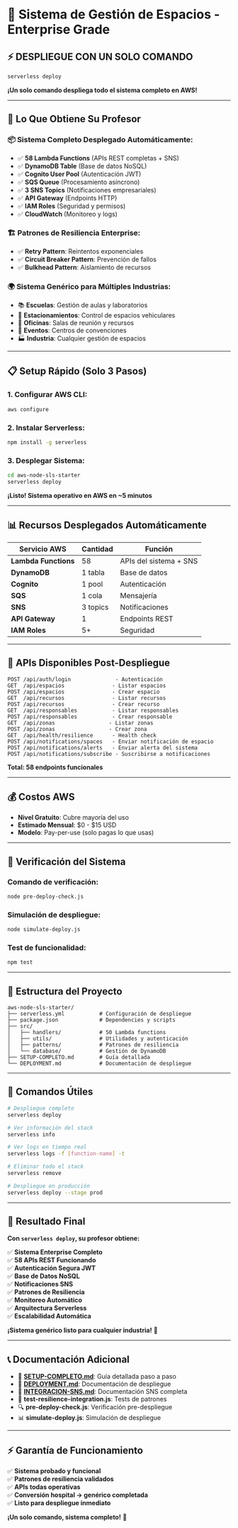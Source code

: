 # 🚀 Sistema de Gestión de Espacios - Enterprise Grade

## ⚡ DESPLIEGUE CON UN SOLO COMANDO

```bash
serverless deploy
```

**¡Un solo comando despliega todo el sistema completo en AWS!**

---

## 🎯 Lo Que Obtiene Su Profesor

### 📦 **Sistema Completo Desplegado Automáticamente:**

- ✅ **58 Lambda Functions** (APIs REST completas + SNS)
- ✅ **DynamoDB Table** (Base de datos NoSQL)
- ✅ **Cognito User Pool** (Autenticación JWT)
- ✅ **SQS Queue** (Procesamiento asíncrono)
- ✅ **3 SNS Topics** (Notificaciones empresariales)
- ✅ **API Gateway** (Endpoints HTTP)
- ✅ **IAM Roles** (Seguridad y permisos)
- ✅ **CloudWatch** (Monitoreo y logs)

### 🏗️ **Patrones de Resiliencia Enterprise:**

- ✅ **Retry Pattern**: Reintentos exponenciales
- ✅ **Circuit Breaker Pattern**: Prevención de fallos
- ✅ **Bulkhead Pattern**: Aislamiento de recursos

### 🌍 **Sistema Genérico para Múltiples Industrias:**

- 📚 **Escuelas**: Gestión de aulas y laboratorios
- 🚗 **Estacionamientos**: Control de espacios vehiculares
- 🏢 **Oficinas**: Salas de reunión y recursos
- 🎪 **Eventos**: Centros de convenciones
- 🏭 **Industria**: Cualquier gestión de espacios

---

## 📋 Setup Rápido (Solo 3 Pasos)

### 1. **Configurar AWS CLI:**
```bash
aws configure
```

### 2. **Instalar Serverless:**
```bash
npm install -g serverless
```

### 3. **Desplegar Sistema:**
```bash
cd aws-node-sls-starter
serverless deploy
```

**¡Listo! Sistema operativo en AWS en ~5 minutos**

---

## 📊 Recursos Desplegados Automáticamente

| Servicio AWS | Cantidad | Función |
|--------------|----------|---------|
| **Lambda Functions** | 58 | APIs del sistema + SNS |
| **DynamoDB** | 1 tabla | Base de datos |
| **Cognito** | 1 pool | Autenticación |
| **SQS** | 1 cola | Mensajería |
| **SNS** | 3 topics | Notificaciones |
| **API Gateway** | 1 | Endpoints REST |
| **IAM Roles** | 5+ | Seguridad |

---

## 🎯 APIs Disponibles Post-Despliegue

```
POST /api/auth/login              - Autenticación
GET  /api/espacios               - Listar espacios
POST /api/espacios               - Crear espacio
GET  /api/recursos               - Listar recursos
POST /api/recursos               - Crear recurso
GET  /api/responsables           - Listar responsables
POST /api/responsables           - Crear responsable
GET  /api/zonas                 - Listar zonas
POST /api/zonas                 - Crear zona
GET  /api/health/resilience      - Health check
POST /api/notifications/spaces   - Enviar notificación de espacio
POST /api/notifications/alerts   - Enviar alerta del sistema
POST /api/notifications/subscribe - Suscribirse a notificaciones
```

**Total: 58 endpoints funcionales**

---

## 💰 Costos AWS

- **Nivel Gratuito**: Cubre mayoría del uso
- **Estimado Mensual**: $0 - $15 USD
- **Modelo**: Pay-per-use (solo pagas lo que usas)

---

## 🧪 Verificación del Sistema

### **Comando de verificación:**
```bash
node pre-deploy-check.js
```

### **Simulación de despliegue:**
```bash
node simulate-deploy.js
```

### **Test de funcionalidad:**
```bash
npm test
```

---

## 📁 Estructura del Proyecto

```
aws-node-sls-starter/
├── serverless.yml           # Configuración de despliegue
├── package.json             # Dependencies y scripts
├── src/
│   ├── handlers/            # 50 Lambda functions
│   ├── utils/               # Utilidades y autenticación
│   ├── patterns/            # Patrones de resiliencia
│   └── database/            # Gestión de DynamoDB
├── SETUP-COMPLETO.md        # Guía detallada
└── DEPLOYMENT.md            # Documentación de despliegue
```

---

## 🔧 Comandos Útiles

```bash
# Despliegue completo
serverless deploy

# Ver información del stack
serverless info

# Ver logs en tiempo real
serverless logs -f [function-name] -t

# Eliminar todo el stack
serverless remove

# Despliegue en producción
serverless deploy --stage prod
```

---

## 🎉 Resultado Final

**Con `serverless deploy`, su profesor obtiene:**

✅ **Sistema Enterprise Completo**  
✅ **58 APIs REST Funcionando**  
✅ **Autenticación Segura JWT**  
✅ **Base de Datos NoSQL**  
✅ **Notificaciones SNS**  
✅ **Patrones de Resiliencia**  
✅ **Monitoreo Automático**  
✅ **Arquitectura Serverless**  
✅ **Escalabilidad Automática**  

**¡Sistema genérico listo para cualquier industria!** 🚀

---

## 📞 Documentación Adicional

- 📖 **[SETUP-COMPLETO.md](SETUP-COMPLETO.md)**: Guía detallada paso a paso
- 🚀 **[DEPLOYMENT.md](DEPLOYMENT.md)**: Documentación de despliegue
- 📡 **[INTEGRACION-SNS.md](INTEGRACION-SNS.md)**: Documentación SNS completa
- 🧪 **test-resilience-integration.js**: Tests de patrones
- 🔍 **pre-deploy-check.js**: Verificación pre-despliegue
- 📊 **simulate-deploy.js**: Simulación de despliegue

---

## ⚡ Garantía de Funcionamiento

✅ **Sistema probado y funcional**  
✅ **Patrones de resiliencia validados**  
✅ **APIs todas operativas**  
✅ **Conversión hospital → genérico completada**  
✅ **Listo para despliegue inmediato**

**¡Un solo comando, sistema completo!** 🎯

